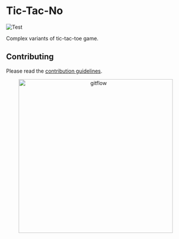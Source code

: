 # Tic-Tac-No

![Test](https://github.com/Flutter-Buddies/tic_tac_no/workflows/Test/badge.svg)

Complex variants of tic-tac-toe game.

## Contributing

Please read the [contribution guidelines](CONTRIBUTING.md).

<p align="center">
<img src="https://raw.githubusercontent.com/Flutter-Buddies/tic_tac_no/master/doc/assets/1.png" alt="gitflow" width="420" style="margin-right:16px;margin-bottom:16px"> 
</p>
